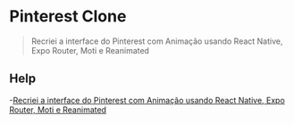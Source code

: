 # Pinterest Clone

> Recriei a interface do Pinterest com Animação usando React Native, Expo Router, Moti e Reanimated

## Help

-[Recriei a interface do Pinterest com Animação usando React Native, Expo Router, Moti e Reanimated](https://youtu.be/O_nZai2DsF4)

